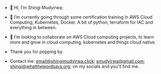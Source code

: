 - 👋 Hi, I’m Shingi Mudyirwa; 
- 👀 I’m currently going through some certification training in AWS Cloud Computing, Kubernetes, Docker. A bit of python, terraform for IAC and everything in between.
- 🥳 I’m looking to collaborate on AWS Cloud computing projects, to learn more and grow in cloud computing, kubernetes and things cloud native.

- Thank you for popping by.

- Contact me: email@shingimudyirwa.click; smudyirwa@gmail.com; shingi@whatthewordsays.org; on my socials and you'll find me.  
  

<!---
shingieuihos/shingieuihos is a ✨ special ✨ repository because its `README.md` (this file) appears on your GitHub profile.
You can click the Preview link to take a look at your changes.
--->
